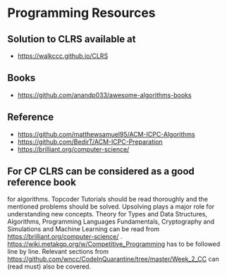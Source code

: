 # Programming Resources


## Solution to CLRS available at
* https://walkccc.github.io/CLRS

## Books 
* https://github.com/anandp033/awesome-algorithms-books

## Reference
* https://github.com/matthewsamuel95/ACM-ICPC-Algorithms
* https://github.com/BedirT/ACM-ICPC-Preparation
* https://brilliant.org/computer-science/

## For CP CLRS can be considered as a good reference book 
for algorithms. Topcoder Tutorials should be read thoroughly and 
the mentioned problems should be solved. Upsolving plays a major 
role for understanding new concepts. Theory for Types and Data Structures,
Algorithms, Programming Languages Fundamentals, Cryptography and Simulations
 and Machine Learning can be read from https://brilliant.org/computer-science/ .
 https://wiki.metakgp.org/w/Competitive_Programming has to be followed line 
 by line. Relevant sections from https://github.com/wncc/CodeInQuarantine/tree/master/Week_2_CC can (read must) also be covered.
